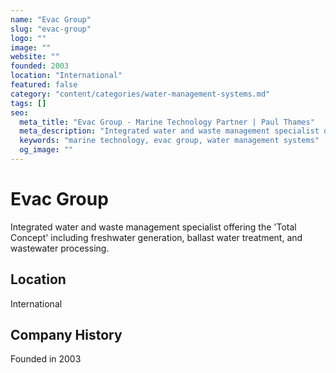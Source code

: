 ```yaml
---
name: "Evac Group"
slug: "evac-group"
logo: ""
image: ""
website: ""
founded: 2003
location: "International"
featured: false
category: "content/categories/water-management-systems.md"
tags: []
seo:
  meta_title: "Evac Group - Marine Technology Partner | Paul Thames"
  meta_description: "Integrated water and waste management specialist offering the 'Total Concept' including freshwater generation, ballast water treatment, and wastewater"
  keywords: "marine technology, evac group, water management systems"
  og_image: ""
---
```


# Evac Group

Integrated water and waste management specialist offering the 'Total Concept' including freshwater generation, ballast water treatment, and wastewater processing.



## Location

International

## Company History

Founded in 2003
